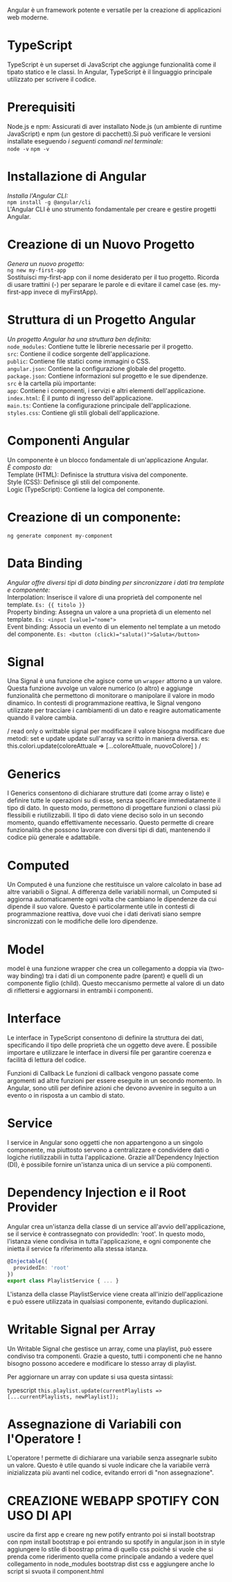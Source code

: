 Angular è un framework potente e versatile per la creazione di applicazioni web moderne.  

# TypeScript
TypeScript è un superset di JavaScript che aggiunge funzionalità come il tipato statico e le classi. In Angular, TypeScript è il linguaggio principale utilizzato per scrivere il codice.

# Prerequisiti
Node.js e npm: Assicurati di aver installato Node.js (un ambiente di runtime JavaScript) e npm (un gestore di pacchetti).Si può verificare le versioni installate eseguendo 
*i seguenti comandi nel terminale:*  
```node -v```
```npm -v```

# Installazione di Angular  
*Installa l'Angular CLI:*  
```npm install -g @angular/cli```  
L'Angular CLI è uno strumento fondamentale per creare e gestire progetti Angular.  

# Creazione di un Nuovo Progetto  
*Genera un nuovo progetto:*  
```ng new my-first-app```  
Sostituisci my-first-app con il nome desiderato per il tuo progetto. Ricorda di usare trattini (-) per separare le parole e di evitare il camel case (es. my-first-app invece di myFirstApp).  

# Struttura di un Progetto Angular  
*Un progetto Angular ha una struttura ben definita:*  
```node_modules```: Contiene tutte le librerie necessarie per il progetto.  
```src```: Contiene il codice sorgente dell'applicazione.  
```public```: Contiene file statici come immagini o CSS.  
```angular.json```: Contiene la configurazione globale del progetto.  
```package.json```: Contiene informazioni sul progetto e le sue dipendenze.  
```src``` è la cartella più importante:  
```app```: Contiene i componenti, i servizi e altri elementi dell'applicazione.  
```index.html```: È il punto di ingresso dell'applicazione.  
```main.ts```: Contiene la configurazione principale dell'applicazione.  
```styles.css```: Contiene gli stili globali dell'applicazione.  

# Componenti Angular  
Un componente è un blocco fondamentale di un'applicazione Angular.  
*È composto da:*  
Template (HTML): Definisce la struttura visiva del componente.  
Style (CSS): Definisce gli stili del componente.  
Logic (TypeScript): Contiene la logica del componente.  

# Creazione di un componente:  
```ng generate component my-component```


# Data Binding  
*Angular offre diversi tipi di data binding per sincronizzare i dati tra template e componente:*  
Interpolation: Inserisce il valore di una proprietà del componente nel template. ```Es: {{ titolo }}```  
Property binding: Assegna un valore a una proprietà di un elemento nel template. ```Es: <input [value]="nome">```  
Event binding: Associa un evento di un elemento nel template a un metodo del componente. ```Es: <button (click)="saluta()">Saluta</button>```  

# Signal
Una Signal è una funzione che agisce come un ```wrapper``` attorno a un valore. Questa funzione avvolge un valore numerico (o altro) e aggiunge funzionalità che permettono di monitorare o manipolare il valore in modo dinamico. In contesti di programmazione reattiva, le Signal vengono utilizzate per tracciare i cambiamenti di un dato e reagire automaticamente quando il valore cambia.

/
read only o writtable signal 
per modificare il valore bisogna modificare due metodi:
set e update
update sull'array va scritto in maniera diversa. es: this.colori.update(coloreAttuale => [...coloreAttuale, nuovoColore] )
/

# Generics
I Generics consentono di dichiarare strutture dati (come array o liste) e definire tutte le operazioni su di esse, senza specificare immediatamente il tipo di dato. In questo modo, permettono di progettare funzioni o classi più flessibili e riutilizzabili. Il tipo di dato viene deciso solo in un secondo momento, quando effettivamente necessario. Questo permette di creare funzionalità che possono lavorare con diversi tipi di dati, mantenendo il codice più generale e adattabile.

# Computed
Un Computed è una funzione che restituisce un valore calcolato in base ad altre variabili o Signal. A differenza delle variabili normali, un Computed si aggiorna automaticamente ogni volta che cambiano le dipendenze da cui dipende il suo valore. Questo è particolarmente utile in contesti di programmazione reattiva, dove vuoi che i dati derivati siano sempre sincronizzati con le modifiche delle loro dipendenze.


# Model
model è una funzione wrapper che crea un collegamento a doppia via (two-way binding) tra i dati di un componente padre (parent) e quelli di un componente figlio (child). Questo meccanismo permette al valore di un dato di riflettersi e aggiornarsi in entrambi i componenti.

# Interface
Le interface in TypeScript consentono di definire la struttura dei dati, specificando il tipo delle proprietà che un oggetto deve avere. È possibile importare e utilizzare le interface in diversi file per garantire coerenza e facilità di lettura del codice.

Funzioni di Callback
Le funzioni di callback vengono passate come argomenti ad altre funzioni per essere eseguite in un secondo momento. In Angular, sono utili per definire azioni che devono avvenire in seguito a un evento o in risposta a un cambio di stato.

# Service
I service in Angular sono oggetti che non appartengono a un singolo componente, ma piuttosto servono a centralizzare e condividere dati o logiche riutilizzabili in tutta l'applicazione. Grazie all'Dependency Injection (DI), è possibile fornire un'istanza unica di un service a più componenti.

# Dependency Injection e il Root Provider
Angular crea un'istanza della classe di un service all'avvio dell'applicazione, se il service è contrassegnato con providedIn: 'root'. In questo modo, l'istanza viene condivisa in tutta l'applicazione, e ogni componente che inietta il service fa riferimento alla stessa istanza.

```typescript
@Injectable({
  providedIn: 'root'
})
export class PlaylistService { ... }
```

L'istanza della classe PlaylistService viene creata all'inizio dell'applicazione e può essere utilizzata in qualsiasi componente, evitando duplicazioni.

# Writable Signal per Array
Un Writable Signal che gestisce un array, come una playlist, può essere condiviso tra componenti. Grazie a questo, tutti i componenti che ne hanno bisogno possono accedere e modificare lo stesso array di playlist.

Per aggiornare un array con update si usa questa sintassi:

typescript
```this.playlist.update(currentPlaylists => [...currentPlaylists, newPlaylist]);```
# Assegnazione di Variabili con l'Operatore !
L'operatore ! permette di dichiarare una variabile senza assegnarle subito un valore. Questo è utile quando si vuole indicare che la variabile verrà inizializzata più avanti nel codice, evitando errori di "non assegnazione".



# CREAZIONE WEBAPP SPOTIFY CON USO DI API
uscire da first app
e creare ng new potify entranto poi si install bootstrap con npm install bootstrap
e poi entrando su spotify in angular.json in in style aggiungere lo stile di boostrap prima di quello css poichè si vuole che si prenda come riderimento quella come principale andando
a vedere quel collegamento in node_modules bootstrap dist css
e aggiungere anche lo script  si svuota il component.html

